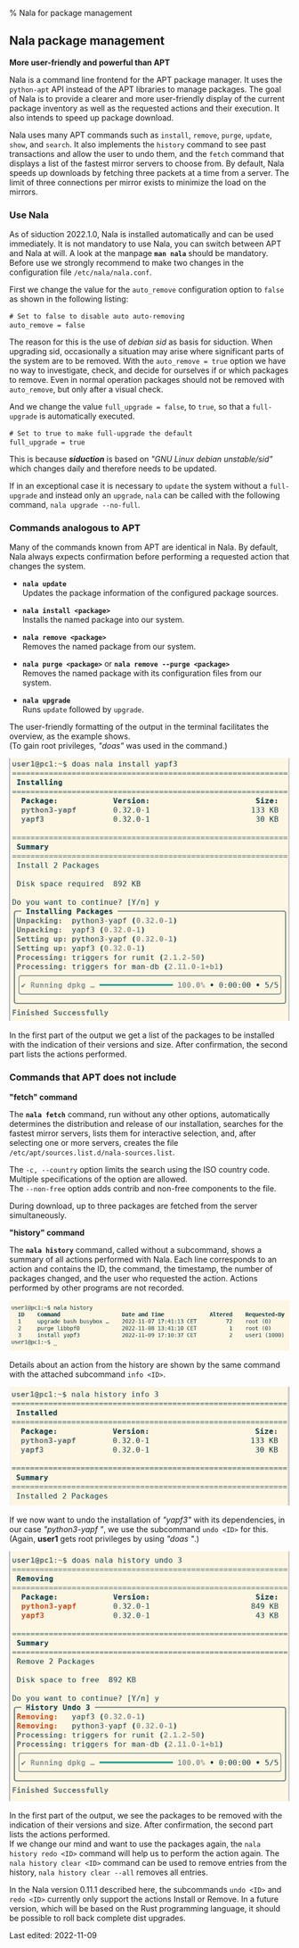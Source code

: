 % Nala for package management

## Nala package management

**More user-friendly and powerful than APT**

Nala is a command line frontend for the APT package manager. It uses the `python-apt` API instead of the APT libraries to manage packages. The goal of Nala is to provide a clearer and more user-friendly display of the current package inventory as well as the requested actions and their execution. It also intends to speed up package download.


Nala uses many APT commands such as `install`, `remove`, `purge`, `update`, `show`, and `search`. It also implements the `history` command to see past transactions and allow the user to undo them, and the `fetch` command that displays a list of the fastest mirror servers to choose from. By default, Nala speeds up downloads by fetching three packets at a time from a server. The limit of three connections per mirror exists to minimize the load on the mirrors.

### Use Nala

As of siduction 2022.1.0, Nala is installed automatically and can be used immediately. It is not mandatory to use Nala, you can switch between APT and Nala at will. A look at the manpage **`man nala`** should be mandatory. Before use we strongly recommend to make two changes in the configuration file `/etc/nala/nala.conf`.  

First we change the value for the `auto_remove` configuration option to `false` as shown in the following listing:

~~~
# Set to false to disable auto auto-removing
auto_remove = false
~~~

The reason for this is the use of *debian sid* as basis for siduction. When upgrading sid, occasionally a situation may arise where significant parts of the system are to be removed. With the `auto_remove = true` option we have no way to investigate, check, and decide for ourselves if or which packages to remove. Even in normal operation packages should not be removed with `auto_remove`, but only after a visual check.

And we change the value `full_upgrade = false`, to `true`, so that a `full-upgrade` is automatically executed.

~~~
# Set to true to make full-upgrade the default
full_upgrade = true
~~~

This is because _**siduction**_ is based on _"GNU Linux debian unstable/sid"_ which changes daily and therefore needs to be updated.

If in an exceptional case it is necessary to `update` the system without a `full-upgrade` and instead only an `upgrade`, `nala` can be called with the following command, `nala upgrade --no-full`.

### Commands analogous to APT

Many of the commands known from APT are identical in Nala. By default, Nala always expects confirmation before performing a requested action that changes the system.

+ **`nala update`**  
  Updates the package information of the configured package sources.
  
+ **`nala install <package>`**  
  Installs the named package into our system.
  
+ **`nala remove <package>`**  
  Removes the named package from our system.
  
+ **`nala purge <package>`** or **`nala remove --purge <package>`**  
  Removes the named package with its configuration files from our system.
  
+ **`nala upgrade`**  
  Runs `update` followed by `upgrade`.

The user-friendly formatting of the output in the terminal facilitates the overview, as the example shows.  
(To gain root privileges, *"doas"* was used in the command.)

![Nala install](./images-en/nala/nala-install-en.png)

In the first part of the output we get a list of the packages to be installed with the indication of their versions and size. After confirmation, the second part lists the actions performed.

### Commands that APT does not include

**"fetch" command**

The **`nala fetch`** command, run without any other options, automatically determines the distribution and release of our installation, searches for the fastest mirror servers, lists them for interactive selection, and, after selecting one or more servers, creates the file `/etc/apt/sources.list.d/nala-sources.list`.

The `-c, --country` option limits the search using the ISO country code. Multiple specifications of the option are allowed.  
The `--non-free` option adds contrib and non-free components to the file.

During download, up to three packages are fetched from the server simultaneously.

**"history" command**

The **`nala history`** command, called without a subcommand, shows a summary of all actions performed with Nala. Each line corresponds to an action and contains the ID, the command, the timestamp, the number of packages changed, and the user who requested the action. Actions performed by other programs are not recorded.

![Nala install](./images-en/nala/nala-history-en.png)

Details about an action from the history are shown by the same command with the attached subcommand `info <ID>`.

![Nala install](./images-en/nala/nala-history-info-en.png)

If we now want to undo the installation of *"yapf3"* with its dependencies, in our case *"python3-yapf "*, we use the subcommand `undo <ID>` for this.  
(Again, **user1** gets root privileges by using *"doas "*.)

![Nala install](./images-en/nala/nala-history-undo-en.png)

In the first part of the output, we see the packages to be removed with the indication of their versions and size. After confirmation, the second part lists the actions performed.  
If we change our mind and want to use the packages again, the `nala history redo <ID>` command will help us to perform the action again. The `nala history clear <ID>` command can be used to remove entries from the history, `nala history clear --all` removes all entries.

In the Nala version 0.11.1 described here, the subcommands `undo <ID>` and `redo <ID>` currently only support the actions Install or Remove. In a future version, which will be based on the Rust programming language, it should be possible to roll back complete dist upgrades.

<div id="rev">Last edited: 2022-11-09</div>
